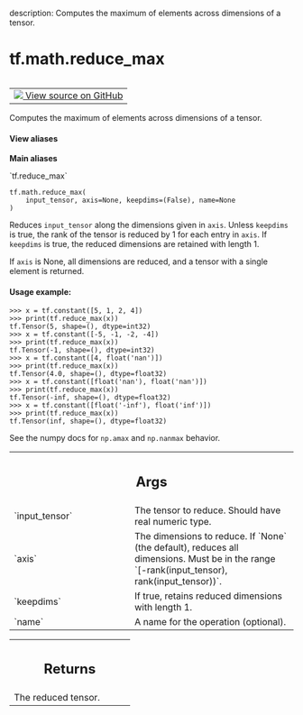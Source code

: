 description: Computes the maximum of elements across dimensions of a tensor.

<div itemscope itemtype="http://developers.google.com/ReferenceObject">
<meta itemprop="name" content="tf.math.reduce_max" />
<meta itemprop="path" content="Stable" />
</div>

# tf.math.reduce_max

<!-- Insert buttons and diff -->

<table class="tfo-notebook-buttons tfo-api nocontent" align="left">
<td>
  <a target="_blank" href="https://github.com/tensorflow/tensorflow/blob/r2.3/tensorflow/python/ops/math_ops.py#L2641-L2686">
    <img src="https://www.tensorflow.org/images/GitHub-Mark-32px.png" />
    View source on GitHub
  </a>
</td>
</table>



Computes the maximum of elements across dimensions of a tensor.

<section class="expandable">
  <h4 class="showalways">View aliases</h4>
  <p>
<b>Main aliases</b>
<p>`tf.reduce_max`</p>
</p>
</section>

<pre class="devsite-click-to-copy prettyprint lang-py tfo-signature-link">
<code>tf.math.reduce_max(
    input_tensor, axis=None, keepdims=(False), name=None
)
</code></pre>



<!-- Placeholder for "Used in" -->

Reduces `input_tensor` along the dimensions given in `axis`.
Unless `keepdims` is true, the rank of the tensor is reduced by 1 for each
entry in `axis`. If `keepdims` is true, the reduced dimensions
are retained with length 1.

If `axis` is None, all dimensions are reduced, and a
tensor with a single element is returned.

#### Usage example:



```
>>> x = tf.constant([5, 1, 2, 4])
>>> print(tf.reduce_max(x))
tf.Tensor(5, shape=(), dtype=int32)
>>> x = tf.constant([-5, -1, -2, -4])
>>> print(tf.reduce_max(x))
tf.Tensor(-1, shape=(), dtype=int32)
>>> x = tf.constant([4, float('nan')])
>>> print(tf.reduce_max(x))
tf.Tensor(4.0, shape=(), dtype=float32)
>>> x = tf.constant([float('nan'), float('nan')])
>>> print(tf.reduce_max(x))
tf.Tensor(-inf, shape=(), dtype=float32)
>>> x = tf.constant([float('-inf'), float('inf')])
>>> print(tf.reduce_max(x))
tf.Tensor(inf, shape=(), dtype=float32)
```

See the numpy docs for `np.amax` and `np.nanmax` behavior.

<!-- Tabular view -->
 <table class="responsive fixed orange">
<colgroup><col width="214px"><col></colgroup>
<tr><th colspan="2"><h2 class="add-link">Args</h2></th></tr>

<tr>
<td>
`input_tensor`
</td>
<td>
The tensor to reduce. Should have real numeric type.
</td>
</tr><tr>
<td>
`axis`
</td>
<td>
The dimensions to reduce. If `None` (the default), reduces all
dimensions. Must be in the range `[-rank(input_tensor),
rank(input_tensor))`.
</td>
</tr><tr>
<td>
`keepdims`
</td>
<td>
If true, retains reduced dimensions with length 1.
</td>
</tr><tr>
<td>
`name`
</td>
<td>
A name for the operation (optional).
</td>
</tr>
</table>



<!-- Tabular view -->
 <table class="responsive fixed orange">
<colgroup><col width="214px"><col></colgroup>
<tr><th colspan="2"><h2 class="add-link">Returns</h2></th></tr>
<tr class="alt">
<td colspan="2">
The reduced tensor.
</td>
</tr>

</table>

